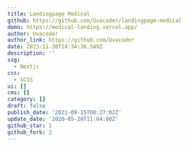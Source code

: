 ```yaml
---
title: Landingpage Medical
github: https://github.com/Uvacoder/landingpage-medical
demo: https://medical-landing.vercel.app/
author: Uvacoder
author_link: https://github.com/Uvacoder
date: 2023-11-30T14:34:36.549Z
description: ''
ssg:
  - Nextjs
css:
  - SCSS
ui: []
cms: []
category: []
draft: false
publish_date: '2021-09-15T08:27:02Z'
update_date: '2020-05-20T11:04:00Z'
github_star: 1
github_fork: 2
---
```

